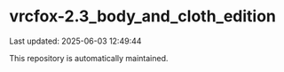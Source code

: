 # vrcfox-2.3_body_and_cloth_edition

Last updated: 2025-06-03 12:49:44

This repository is automatically maintained.
